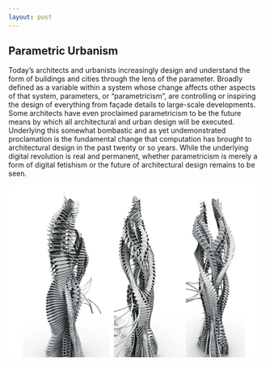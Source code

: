 ```yaml
---
layout: post
---
```


## Parametric Urbanism

Today’s architects and urbanists increasingly design and understand the form of buildings and cities through the lens of the parameter. Broadly defined as a variable within a system whose change affects other aspects of that system, parameters, or “parametricism”, are controlling or inspiring the design of everything from façade details to large-scale developments. Some architects have even proclaimed parametricism to be the future means by which all architectural and urban design will be executed. Underlying this somewhat bombastic and as yet undemonstrated proclamation is the fundamental change that computation has brought to architectural design in the past twenty or so years. While the underlying digital revolution is real and permanent, whether parametricism is merely a form of digital fetishism or the future of architectural design remains to be seen.

<img src="https://raw.githubusercontent.com/evergreencircle/research/master/eVolo07-sm7-0.gif" alt="Parametric architecture">

